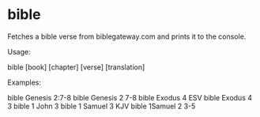 # bible
Fetches a bible verse from biblegateway.com and 
prints it to the console.

Usage:

bible [book] [chapter] [verse] [translation]

Examples:

bible Genesis 2:7-8
bible Genesis 2 7-8
bible Exodus 4 ESV
bible Exodus 4 3
bible 1 John 3
bible 1 Samuel 3 KJV
bible 1Samuel 2 3-5
